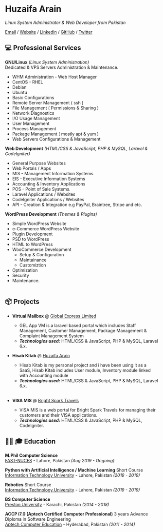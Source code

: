 # Huzaifa Arain

_Linux System Administrator & Web Developer from Pakistan_ <br>

[Email](mailto:me@huzaifaarain.com) / [Website](https://huzaifaarain.com/) / [LinkedIn](https://www.linkedin.com/in/huzaifaarain/) / [GitHub](https://github.com/huzaifaarain/) / [Twitter](https://twitter.com/huzaifaarain07/)

## :computer: Professional Services

**GNU/Linux** _(Linux System Administration)_ <br>
Dedicated & VPS Servers Administration & Maintenance.
  - WHM Administration - Web Host Manager
  - CentOS - RHEL
  - Debian
  - Ubuntu
  - Basic Configurations
  - Remote Server Management ( ssh )
  - File Management ( Permissions & Sharing )
  - Network Diagnostics
  - I/O Usage Management
  - User Management
  - Process Management
  - Package Management ( mostly apt & yum )
  - Web Servers Configurations & Management
  
**Web Development** _(HTML/CSS & JavaScript, PHP & MySQL, Laravel & CodeIgniter)_ <br>
  - General Purpose Websites
  - Web Portals / Apps
  - MIS - Management Information Systems
  - EIS - Executive Information Systems
  - Accounting & Inventory Applications
  - POS - Point of Sale Systems.
  - Laravel Applications / Websites
  - CodeIgniter Applications / Websites
  - API - Creation & Integration e.g PayPal, Braintree, Stripe and etc.
  
**WordPress Development** _(Themes & Plugins)_ <br>
  - Simple WordPress Website
  - e-Commerce WordPress Website
  - Plugin Development
  - PSD to WordPress
  - HTML to WordPress
  - WooCommerce Development
    - Setup & Configuration
    - Maintainance
    - Customiztion
  - Optimization
  - Security
  - Maintenance.
    <br><br>

## :package: Projects <br>

  - **Virtual Mailbox** @ [Global Express Limited](https://www.globalexpresslimited.com/) <br>
    - GEL App VM is a laravel based portal which includes Staff Management, Customer Management, Package Management & Complaint Management System
    - **_Technologies used:_** HTML/CSS & JavaScript, PHP & MySQL, Laravel 6.x.
    
  - **Hisab Kitab** @ [Huzaifa Arain](https://www.huzaifaarain.com/) <br>
    - Hisab Kitab is my personal project and i have been using it as a SaaS, Hisab Kitab includes User module, Inventory module linked with Accounting module
    - **_Technologies used:_** HTML/CSS & JavaScript, PHP & MySQL, Laravel 6.x.
    <br><br>
    
  - **VISA MIS** @ [Bright Spark Travels](https://www.brightsparktravels.com/) <br>
    - VISA MIS is a web portal for Bright Spark Travels for managing their customers and their VISA applications.
    - **_Technologies used:_** HTML/CSS & JavaScript, PHP & MySQL, CodeIgniter.

## :man_with_turban: 🎓 Education

**M.Phil Computer Science**<br>
[FAST-NUCES](http://nu.edu.pk/) - Lahore, Pakistan _(Aug 2019 - Ongoing)_ <br>

**Python with Artificial Intelligence / Machine Learning** Short Course <br>
[Information Technology University](https://itu.edu.pk/) - Lahore, Pakistan _(2019 - 2019)_

**Robotics** Short Course<br>
[Information Technology University](https://itu.edu.pk/) - Lahore, Pakistan _(2019 - 2019)_

**BS Computer Science**<br>
[Preston University](http://www.preston.edu.pk/) - Karachi, Pakistan _(2014 - 2018)_

**ACCP i7.0 (Aptech Certified Computer Professional)** 3 years Advance Diploma in Software Engineering<br>
[Aptech Computer Education](https://aptech-education.com.pk/) - Hyderabad, Pakistan _(2011 - 2014)_
